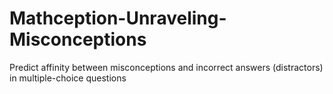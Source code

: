 # Mathception-Unraveling-Misconceptions
Predict affinity between misconceptions and incorrect answers (distractors) in multiple-choice questions

